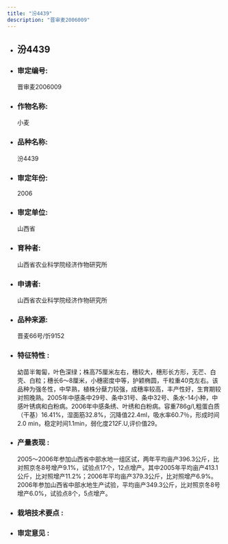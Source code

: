 ```yaml
---
title: "汾4439"
description: "晋审麦2006009"
---
```

* ## 汾4439
* ###  审定编号:  
   晋审麦2006009

*  ### 作物名称:  
   小麦

*   ###  品种名称: 
    汾4439

*   ### 审定年份: 
    2006

*   ### 审定单位:  
    山西省

*   ### 育种者:  
     山西省农业科学院经济作物研究所

*   ### 申请者:  
     山西省农业科学院经济作物研究所

*   ### 品种来源:  
     晋麦66号/忻9152

*   ### 特征特性 : 
     幼苗半匍匐，叶色深绿；株高75厘米左右，穗较大，穗形长方形，无芒、白壳、白粒；穗长6～8厘米，小穗密度中等，护颖椭圆，千粒重40克左右。该品种为强冬性，中早熟，植株分蘖力较强，成穗率较高，丰产性好，生育期较对照晚熟。2005年中感条中29号、条中31号、条中32号、条水-14小种，中感叶锈病和白粉病。2006年中感条绣、叶绣和白粉病。容重786g/l,粗蛋白质（干基）16.41%，湿面筋32.8%，沉降值22.4ml，吸水率60.7％，形成时间2.0 min，稳定时间1.1min，弱化度212F.U,评价值29。

*   ### 产量表现 : 
     2005～2006年参加山西省中部水地一组区试，两年平均亩产396.3公斤，比对照京冬8号增产9.1%，试验点17个，12点增产。其中2005年平均亩产413.1公斤，比对照增产11.2%；2006年平均亩产379.3公斤，比对照增产6.9%。2006年参加山西省中部水地生产试验，平均亩产349.3公斤，比对照京冬8号增产6.0%，试验点8个，5点增产。

*   ### 栽培技术要点 : 
    

*   ### 审定意见 : 
    
